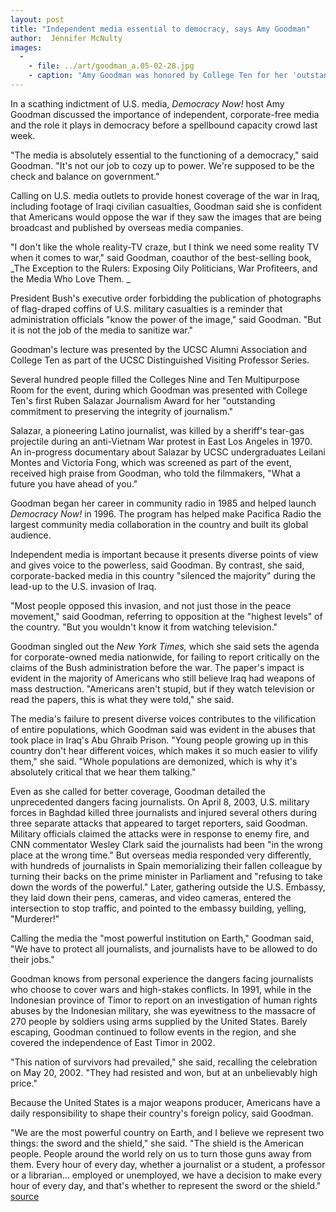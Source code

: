 ```yaml
---
layout: post
title: "Independent media essential to democracy, says Amy Goodman"
author:  Jennifer McNulty
images:
  -
    - file: ../art/goodman_a.05-02-28.jpg
    - caption: "Amy Goodman was honored by College Ten for her 'outstanding commitment to preserving the integrity of journalism.' Photo: Matt Fitt"
---
```


In a scathing indictment of U.S. media, _Democracy Now!_ host Amy Goodman discussed the importance of independent, corporate-free media and the role it plays in democracy before a spellbound capacity crowd last week.

"The media is absolutely essential to the functioning of a democracy," said Goodman. "It's not our job to cozy up to power. We're supposed to be the check and balance on government."

Calling on U.S. media outlets to provide honest coverage of the war in Iraq, including footage of Iraqi civilian casualties, Goodman said she is confident that Americans would oppose the war if they saw the images that are being broadcast and published by overseas media companies.

"I don't like the whole reality-TV craze, but I think we need some reality TV when it comes to war," said Goodman, coauthor of the best-selling book, _The Exception to the Rulers: Exposing Oily Politicians, War Profiteers, and the Media Who Love Them. _

President Bush's executive order forbidding the publication of photographs of flag-draped coffins of U.S. military casualties is a reminder that administration officials "know the power of the image," said Goodman. "But it is not the job of the media to sanitize war."

Goodman's lecture was presented by the UCSC Alumni Association and College Ten as part of the UCSC Distinguished Visiting Professor Series.

Several hundred people filled the Colleges Nine and Ten Multipurpose Room for the event, during which Goodman was presented with College Ten's first Ruben Salazar Journalism Award for her "outstanding commitment to preserving the integrity of journalism."

Salazar, a pioneering Latino journalist, was killed by a sheriff's tear-gas projectile during an anti-Vietnam War protest in East Los Angeles in 1970. An in-progress documentary about Salazar by UCSC undergraduates Leilani Montes and Victoria Fong, which was screened as part of the event, received high praise from Goodman, who told the filmmakers, "What a future you have ahead of you."

Goodman began her career in community radio in 1985 and helped launch _Democracy Now!_ in 1996. The program has helped make Pacifica Radio the largest community media collaboration in the country and built its global audience.

Independent media is important because it presents diverse points of view and gives voice to the powerless, said Goodman. By contrast, she said, corporate-backed media in this country "silenced the majority" during the lead-up to the U.S. invasion of Iraq.  

"Most people opposed this invasion, and not just those in the peace movement," said Goodman, referring to opposition at the "highest levels" of the country. "But you wouldn't know it from watching television."

Goodman singled out the _New York Times,_ which she said sets the agenda for corporate-owned media nationwide, for failing to report critically on the claims of the Bush administration before the war. The paper's impact is evident in the majority of Americans who still believe Iraq had weapons of mass destruction. "Americans aren't stupid, but if they watch television or read the papers, this is what they were told," she said.

The media's failure to present diverse voices contributes to the vilification of entire populations, which Goodman said was evident in the abuses that took place in Iraq's Abu Ghraib Prison. "Young people growing up in this country don't hear different voices, which makes it so much easier to vilify them," she said. "Whole populations are demonized, which is why it's absolutely critical that we hear them talking."

Even as she called for better coverage, Goodman detailed the unprecedented dangers facing journalists. On April 8, 2003, U.S. military forces in Baghdad killed three journalists and injured several others during three separate attacks that appeared to target reporters, said Goodman. Military officials claimed the attacks were in response to enemy fire, and CNN commentator Wesley Clark said the journalists had been "in the wrong place at the wrong time." But overseas media responded very differently, with hundreds of journalists in Spain memorializing their fallen colleague by turning their backs on the prime minister in Parliament and "refusing to take down the words of the powerful." Later, gathering outside the U.S. Embassy, they laid down their pens, cameras, and video cameras, entered the intersection to stop traffic, and pointed to the embassy building, yelling, "Murderer!"

Calling the media the "most powerful institution on Earth," Goodman said, "We have to protect all journalists, and journalists have to be allowed to do their jobs."

Goodman knows from personal experience the dangers facing journalists who choose to cover wars and high-stakes conflicts. In 1991, while in the Indonesian province of Timor to report on an investigation of human rights abuses by the Indonesian military, she was eyewitness to the massacre of 270 people by soldiers using arms supplied by the United States. Barely escaping, Goodman continued to follow events in the region, and she covered the independence of East Timor in 2002.

"This nation of survivors had prevailed," she said, recalling the celebration on May 20, 2002. "They had resisted and won, but at an unbelievably high price."

Because the United States is a major weapons producer, Americans have a daily responsibility to shape their country's foreign policy, said Goodman.

"We are the most powerful country on Earth, and I believe we represent two things: the sword and the shield," she said. "The shield is the American people. People around the world rely on us to turn those guns away from them. Every hour of every day, whether a journalist or a student, a professor or a librarian... employed or unemployed, we have a decision to make every hour of every day, and that's whether to represent the sword or the shield."
[source](http://www1.ucsc.edu/currents/04-05/02-28/goodman.asp "Permalink to goodman")
